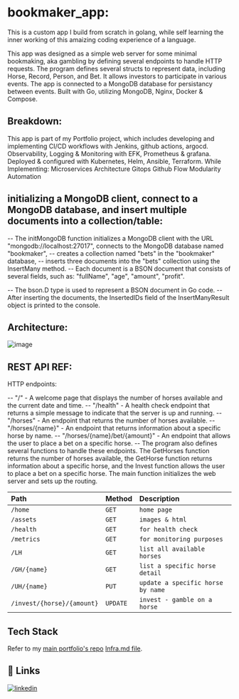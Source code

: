 # bookmaker_app:

This is a custom app I build from scratch in golang,
while self learning the inner working of this amaizing coding experience of a language.

This app was designed as a simple web server for some minimal bookmaking, aka gambling by defining several endpoints to handle HTTP requests.
The program defines several structs to represent data, including Horse, Record, Person, and Bet.
It allows investors to participate in various events.
The app is connected to a MongoDB database for persistancy between events.
Built with Go, utilizing MongoDB, Nginx, Docker & Compose.


## Breakdown:
This app is part of my Portfolio project, which includes
developing and implementing CI/CD workflows with Jenkins, github actions, argocd.
Observability, Logging & Monitoring with EFK, Prometheus & grafana.
Deployed & configured with Kubernetes, Helm, Ansible, Terraform.
While Implementing:
    Microservices Architecture
    Gitops
    Github Flow
    Modularity
    Automation
    
##  initializing a MongoDB client, connect to a MongoDB database, and insert multiple documents into a collection/table:

-- The initMongoDB function initializes a MongoDB client with the URL "mongodb://localhost:27017", connects to the MongoDB database named "bookmaker", 
-- creates a collection named "bets" in the "bookmaker" database,
-- inserts three documents into the "bets" collection using the InsertMany method.
-- Each document is a BSON document that consists of several fields, such as:
    "fullName", 
    "age", 
    "amount", 
    "profit". 

-- The bson.D type is used to represent a BSON document in Go code. 
-- After inserting the documents, the InsertedIDs field of the InsertManyResult object is printed to the console.

## Architecture:
![image](image.png)

## REST API REF:

HTTP endpoints:

-- "/" - A welcome page that displays the number of horses available and the current date and time.
-- "/health" - A health check endpoint that returns a simple message to indicate that the server is up and running.
-- "/horses" - An endpoint that returns the number of horses available.
-- "/horses/{name}" - An endpoint that returns information about a specific horse by name.
-- "/horses/{name}/bet/{amount}" - An endpoint that allows the user to place a bet on a specific horse.
-- The program also defines several functions to handle these endpoints. The GetHorses function returns the number of horses available, the GetHorse function returns information about a specific horse, and the Invest function allows the user to place a bet on a specific horse. The main function initializes the web server and sets up the routing.


| Path | Method | Description |
| :-------- | :------- | :------- | 
| `/home` | `GET` | `home page`
| `/assets` | `GET` | `images & html` |
| `/health` | `GET` | `for health check` |
| `/metrics` | `GET` | `for monitoring purposes` |
| `/LH` | `GET` | `list all available horses` |
| `/GH/{name}` | `GET` | `list a specific horse detail` |
| `/UH/{name}` | `PUT` | `update a specific horse by name` |
| `/invest/{horse}/{amount}` | `UPDATE` | `invest - gamble on a horse` |



## Tech Stack

Refer to my [main portfolio's repo][portfolio-repo] [Infra.md file][portfolio-infra].

## 🔗 Links

[![linkedin](https://img.shields.io/badge/linkedin-0A66C2?style=for-the-badge&logo=linkedin&logoColor=white)](https://www.linkedin.com/in/dvir-gross-929252224/)

[portfolio-repo]: https://github.com/Slvr-one/k8s-dev
[portfolio-infra]: https://github.com/Slvr-one/k8s-dev/blob/main/Infra.md
